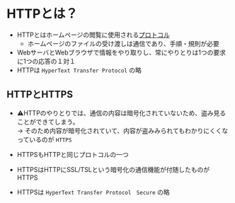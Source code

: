 # HTTPとは？

- HTTPとはホームページの閲覧に使用される[プロトコル](https://github.com/13Urks-hi/Backend-roadmap_2021/blob/main/How-does-the-internet-work/How-does-the-internet-work.md#%E3%83%97%E3%83%AD%E3%83%88%E3%82%B3%E3%83%AB)　　
  - ホームページのファイルの受け渡しは通信であり、手順・規則が必要
- WebサーバとWebブラウザで情報をやり取りし、常にやりとりは1つの要求に1つの応答の１対１
- HTTPは `HyperText Transfer Protocol` の略 

## HTTPとHTTPS

- ⚠️HTTPのやりとりでは、通信の内容は暗号化されていないため、盗み見ることができてしまう。  
 → そのため内容が暗号化されていて、内容が盗みみられてもわかりにくくなっているのが `HTTPS`

- HTTPSもHTTPと同じプロトコルの一つ
 - HTTPSはHTTPにSSL/TSLという暗号化の通信機能が付随したものがHTTPS 
- HTTPSは `HyperText Transfer Protocol　Secure` の略
